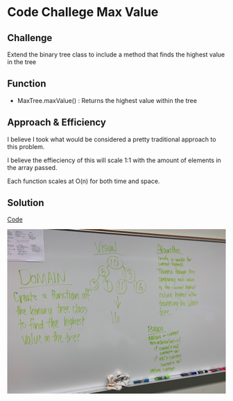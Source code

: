 # Code Challege Max Value

## Challenge

Extend the binary tree class to include a method that finds the highest value in the tree

## Function

- MaxTree.maxValue() : Returns the highest value within the tree

## Approach & Efficiency

I believe I took what would be considered a pretty traditional approach to this problem.

I believe the effieciency of this will scale 1:1 with the amount of elements in the array passed. 

Each function scales at O(n) for both time and space.

## Solution

[Code](./maxvalue.js)

![](./assets/maxvalue.jpg)




